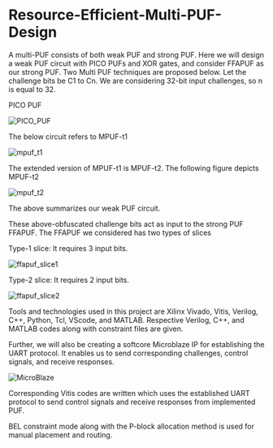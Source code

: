 # Resource-Efficient-Multi-PUF-Design
A multi-PUF consists of both weak PUF and strong PUF. Here we will design a weak PUF circuit with PICO PUFs and XOR gates, and consider FFAPUF as our strong PUF. Two Multi PUF techniques are proposed below. Let the challenge bits be C1 to Cn. We are considering 32-bit input challenges, so n is equal to 32.

PICO PUF

![PICO_PUF](https://github.com/bsp9991/Resource-efficient-multi-PUF-Design/assets/130135576/45ce2d32-bbdd-4895-a4fe-3dd84f91d3db)

The below circuit refers to MPUF-t1

![mpuf_t1](https://github.com/bsp9991/Resource-efficient-multi-PUF-Design/assets/130135576/96bdc4cc-30cf-4e57-98ce-80ffa56cdf1c)

The extended version of MPUF-t1 is MPUF-t2. The following figure depicts MPUF-t2

![mpuf_t2](https://github.com/bsp9991/Resource-efficient-multi-PUF-Design/assets/130135576/668b69fb-95e9-479c-bb5f-c3cdec1aced5)

The above summarizes our weak PUF circuit.

These above-obfuscated challenge bits act as input to the strong PUF FFAPUF. The FFAPUF we considered has two types of slices

Type-1 slice: It requires 3 input bits.

![ffapuf_slice1](https://github.com/bsp9991/Resource-efficient-multi-PUF-Design/assets/130135576/ca0a7685-a504-438a-84e4-5dec94740573)

Type-2 slice: It requires 2 input bits.

![ffapuf_slice2](https://github.com/bsp9991/Resource-efficient-multi-PUF-Design/assets/130135576/ce534209-cbeb-43a6-96cc-d504cf45c41b)

Tools and technologies used in this project are Xilinx Vivado, Vitis, Verilog, C++, Python, Tcl, VScode, and MATLAB.
Respective Verilog, C++, and MATLAB codes along with constraint files are given.

Further, we will also be creating a softcore Microblaze IP for establishing the UART protocol. It enables us to send corresponding challenges, control signals, and receive responses.

![MicroBlaze](https://github.com/bsp9991/Resource-efficient-multi-PUF-Design/assets/130135576/8f06effe-d5e5-4619-8465-838810245d05)

Corresponding Vitis codes are written which uses the established UART protocol to send control signals and receive responses from implemented PUF.

BEL constraint mode along with the P-block allocation method is used for manual placement and routing.
